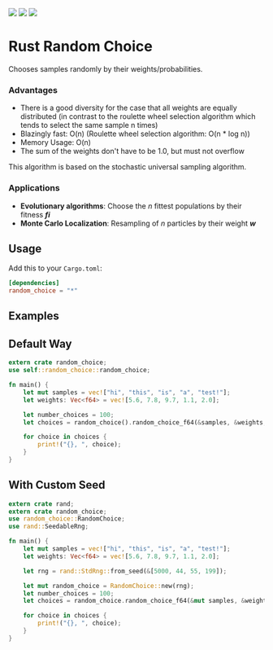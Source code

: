 ![](https://travis-ci.org/StefanoD/Rust_Random_Choice.svg?branch=master)
![](https://img.shields.io/crates/v/random_choice.svg)
![](https://img.shields.io/crates/l/random_choice.svg)

# Rust Random Choice
Chooses samples randomly by their weights/probabilities.

### Advantages

- There is a good diversity for the case that all weights are equally distributed (in contrast to the roulette wheel selection algorithm which tends to select the same sample n times)
- Blazingly fast: O(n) (Roulette wheel selection algorithm: O(n * log n))
- Memory Usage: O(n)
- The sum of the weights don't have to be 1.0, but must not overflow

This algorithm is based on the stochastic universal sampling algorithm.

### Applications
- **Evolutionary algorithms**: Choose the _n_ fittest populations by their fitness **_fi_**
- **Monte Carlo Localization**: Resampling of _n_ particles by their weight **_w_**

## Usage

Add this to your `Cargo.toml`:

```toml
[dependencies]
random_choice = "*"
```

## Examples
## Default Way
```rust
extern crate random_choice;
use self::random_choice::random_choice;

fn main() {
    let mut samples = vec!["hi", "this", "is", "a", "test!"];
    let weights: Vec<f64> = vec![5.6, 7.8, 9.7, 1.1, 2.0];

    let number_choices = 100;
    let choices = random_choice().random_choice_f64(&samples, &weights, number_choices);

    for choice in choices {
        print!("{}, ", choice);
    }
}
```
## With Custom Seed
```rust
extern crate rand;
extern crate random_choice;
use random_choice::RandomChoice;
use rand::SeedableRng;

fn main() {
    let mut samples = vec!["hi", "this", "is", "a", "test!"];
    let weights: Vec<f64> = vec![5.6, 7.8, 9.7, 1.1, 2.0];

    let rng = rand::StdRng::from_seed(&[5000, 44, 55, 199]);

    let mut random_choice = RandomChoice::new(rng);
    let number_choices = 100;
    let choices = random_choice.random_choice_f64(&mut samples, &weights, number_choices);

    for choice in choices {
        print!("{}, ", choice);
    }
}
```
